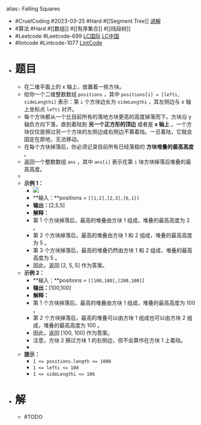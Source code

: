 alias:: Falling Squares

- #CruelCoding #2023-03-25 #Hard #[[Segment Tree]] [讲解](https://youtu.be/d7kSgkC32uY)
- #算法 #Hard #[[数组]] #[[有序集合]] #[[线段树]]
- #Leetcode #Leetcode-699 [LC国际](https://leetcode.com/problems/falling-squares/) [LC中国](https://leetcode.cn/problems/falling-squares/)
- #lintcode #Lintcode-1077 [LintCode](https://www.lintcode.com/problem/1077/)
- # 题目
	- 在二维平面上的 x 轴上，放置着一些方块。
	- 给你一个二维整数数组 `positions` ，其中 `positions[i] = [lefti, sideLengthi]` 表示：第 `i` 个方块边长为 `sideLengthi` ，其左侧边与 x 轴上坐标点 `lefti` 对齐。
	- 每个方块都从一个比目前所有的落地方块更高的高度掉落而下。方块沿 y 轴负方向下落，直到着陆到 **另一个正方形的顶边** 或者是 **x 轴上** 。一个方块仅仅是擦过另一个方块的左侧边或右侧边不算着陆。一旦着陆，它就会固定在原地，无法移动。
	- 在每个方块掉落后，你必须记录目前所有已经落稳的 **方块堆叠的最高高度** 。
	- 返回一个整数数组 `ans` ，其中 `ans[i]` 表示在第 `i` 块方块掉落后堆叠的最高高度。
	-
	- **示例 1：**
		- ![](https://assets.leetcode.com/uploads/2021/04/28/fallingsq1-plane.jpg)
		- **输入：**positions = `[[1,2],[2,3],[6,1]]`
		- **输出：**[2,5,5]
		- **解释：**
		- 第 1 个方块掉落后，最高的堆叠由方块 1 组成，堆叠的最高高度为 2 。
		- 第 2 个方块掉落后，最高的堆叠由方块 1 和 2 组成，堆叠的最高高度为 5 。
		- 第 3 个方块掉落后，最高的堆叠仍然由方块 1 和 2 组成，堆叠的最高高度为 5 。
		- 因此，返回 [2, 5, 5] 作为答案。
	- **示例 2：**
		- **输入：**positions = `[[100,100],[200,100]]`
		- **输出：**[100,100]
		- **解释：**
		- 第 1 个方块掉落后，最高的堆叠由方块 1 组成，堆叠的最高高度为 100 。
		- 第 2 个方块掉落后，最高的堆叠可以由方块 1 组成也可以由方块 2 组成，堆叠的最高高度为 100 。
		- 因此，返回 [100, 100] 作为答案。
		- 注意，方块 2 擦过方块 1 的右侧边，但不会算作在方块 1 上着陆。
		-
	- **提示：**
		- `1 <= positions.length <= 1000`
		- `1 <= lefti <= 108`
		- `1 <= sideLengthi <= 106`
- # 解
	- #TODO